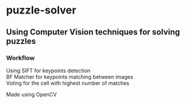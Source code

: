 # puzzle-solver

## Using Computer Vision techniques for solving puzzles

### Workflow

Using SIFT for keypoints detection  
BF Matcher for keypoints matching between images  
Voting for the cell with highest number of matches  

Made using OpenCV

